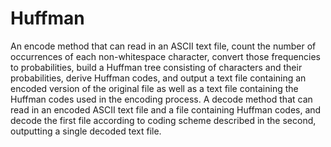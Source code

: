 # Huffman
An encode method that can read in an ASCII text file, count the number of occurrences of each non-whitespace character, convert those frequencies to probabilities, build a Huffman tree consisting of characters and their probabilities, derive Huffman codes, and output a text file containing an encoded version of the original file as well as a text file containing the Huffman codes used in the encoding process.  A decode method that can read in an encoded ASCII text file and a file containing Huffman codes, and decode the first file according to coding scheme described in the second, outputting a single decoded text file.
